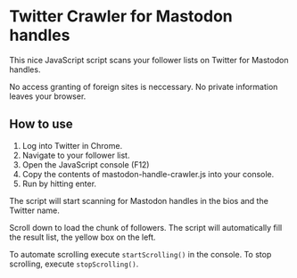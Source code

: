 # Twitter Crawler for Mastodon handles

This nice JavaScript script scans your follower lists on Twitter for Mastodon handles.

No access granting of foreign sites is neccessary. 
No private information leaves your browser.

## How to use

1. Log into Twitter in Chrome.
2. Navigate to your follower list.
3. Open the JavaScript console (F12)
4. Copy the contents of mastodon-handle-crawler.js into your console.
5. Run by hitting enter.

The script will start scanning for Mastodon handles in the bios and the Twitter name.

Scroll down to load the chunk of followers.
The script will automatically fill the result list, the yellow box on the left.

To automate scrolling execute `startScrolling()` in the console. 
To stop scrolling, execute `stopScrolling()`.

